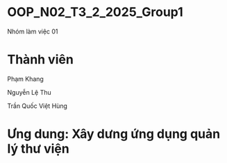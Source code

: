 # OOP_N02_T3_2_2025_Group1
Nhóm làm việc 01

# Thành viên

Phạm Khang

Nguyễn Lệ Thu

Trần Quốc Việt Hùng

# Ưng dung: Xây dưng ứng dụng quản lý thư viện
